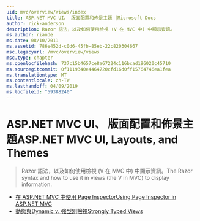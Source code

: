 ```yaml
---
uid: mvc/overview/views/index
title: ASP.NET MVC UI、 版面配置和佈景主題 |Microsoft Docs
author: rick-anderson
description: Razor 語法，以及如何使用檢視 (V 在 MVC 中) 中顯示資訊。
ms.author: riande
ms.date: 08/10/2011
ms.assetid: 786e452d-c0d6-45fb-85eb-22c820304667
msc.legacyurl: /mvc/overview/views
msc.type: chapter
ms.openlocfilehash: 737c15b4657ce8a67224c116bcad196020c45710
ms.sourcegitcommit: 0f1119340e4464720cfd16d0ff15764746ea1fea
ms.translationtype: MT
ms.contentlocale: zh-TW
ms.lasthandoff: 04/09/2019
ms.locfileid: "59388240"
---
```

# <a name="aspnet-mvc-ui-layouts-and-themes"></a><span data-ttu-id="4b97a-103">ASP.NET MVC UI、 版面配置和佈景主題</span><span class="sxs-lookup"><span data-stu-id="4b97a-103">ASP.NET MVC UI, Layouts, and Themes</span></span>

> <span data-ttu-id="4b97a-104">Razor 語法，以及如何使用檢視 (V 在 MVC 中) 中顯示資訊。</span><span class="sxs-lookup"><span data-stu-id="4b97a-104">The Razor syntax and how to use it in views (the V in MVC) to display information.</span></span>


- [<span data-ttu-id="4b97a-105">在 ASP.NET MVC 中使用 Page Inspector</span><span class="sxs-lookup"><span data-stu-id="4b97a-105">Using Page Inspector in ASP.NET MVC</span></span>](using-page-inspector-in-aspnet-mvc.md)
- [<span data-ttu-id="4b97a-106">動態與</span><span class="sxs-lookup"><span data-stu-id="4b97a-106">Dynamic v.</span></span> <span data-ttu-id="4b97a-107">強型別檢視</span><span class="sxs-lookup"><span data-stu-id="4b97a-107">Strongly Typed Views</span></span>](dynamic-v-strongly-typed-views.md)
